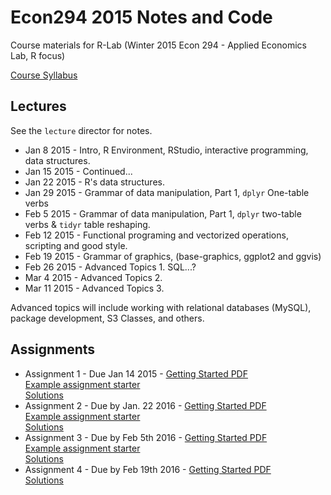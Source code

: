 # Econ294 2015 Notes and Code


Course materials for R-Lab (Winter 2015 Econ 294 - Applied Economics Lab, R focus)

[Course Syllabus](/Syllabus/econ294_syllabus.Rmd)

## Lectures

See the `lecture` director for notes.  

* Jan 8 2015 - Intro, R Environment, RStudio, interactive programming, data structures.
* Jan 15 2015 - Continued...
* Jan 22 2015 - R's data structures.
* Jan 29 2015 - Grammar of data manipulation, Part 1, `dplyr` One-table verbs 
* Feb 5 2015 - Grammar of data manipulation, Part 1, `dplyr` two-table verbs & `tidyr` table reshaping.
* Feb 12 2015 - Functional programing and vectorized operations, scripting and good style.
* Feb 19 2015 - Grammar of graphics, (base-graphics, ggplot2 and ggvis)
* Feb 26 2015 - Advanced Topics 1. SQL...?
* Mar 4 2015 - Advanced Topics 2. 
* Mar 11 2015 - Advanced Topics 3.

Advanced topics will include working with relational databases (MySQL), package development, S3 Classes, and others.

## Assignments 

* Assignment 1 - Due Jan 14 2015 - [Getting Started PDF](/Assignments/Econ_294_Assignment_1.pdf)<br>
[Example assignment starter](/Assignments/CurtisKephartAssignment.R)<br>
[Solutions](/Assignments/CurtisKephartAssignment1_Sol.R)
* Assignment 2 - Due by Jan. 22 2016 - [Getting Started PDF](/Assignments/Econ_294_Assignment_2.pdf)<br>
[Example assignment starter](/Assignments/CurtisKephartAssignment3Ceator.R)<br>
[Solutions](/Assignments/CurtisKephartAssignment2_Sol.R)
* Assignment 3 - Due by Feb 5th 2016 - [Getting Started PDF](/Assignments/Econ_294_Assignment_3.pdf)<br>
[Example assignment starter](/Assignments/CurtisKephartAssignment3Ceator.R)<br>
[Solutions](/Assignments/CurtisKephartAssignment3_Sol.R)
* Assignment 4 - Due by Feb 19th 2016 - [Getting Started PDF](/Assignments/Econ_294_Assignment_4.pdf)<br>
[Solutions](/Assignments/CurtisKephartAssignment4_Sol.R)
